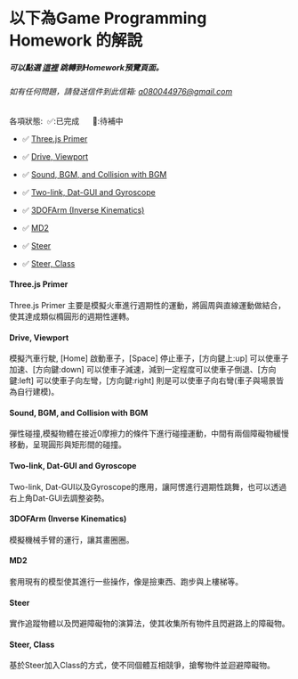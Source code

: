 # 以下為Game Programming Homework 的解說
   ##### 可以點選 [這裡](https://yuyeh.github.io/GameProgramming/index.html) 跳轉到Homework預覽頁面。
   ###### 如有任何問題，請發送信件到此信箱: a080044976@gmail.com

   各項狀態:&nbsp;&nbsp;✅:已完成&nbsp;&nbsp;&nbsp;&nbsp;&nbsp; 🔄:待補中

 * ✅ [Three.js Primer](https://yuyeh.github.io/GameProgramming/Thomas.html)

 * ✅ [Drive, Viewport](https://yuyeh.github.io/GameProgramming/Drive.html)

 * ✅ [Sound, BGM, and Collision with BGM](https://yuyeh.github.io/GameProgramming/GamePhysics.html)

 * ✅ [Two-link, Dat-GUI and Gyroscope](https://yuyeh.github.io/GameProgramming/KeyframeAnimation.html)

 * ✅ [3DOFArm (Inverse Kinematics)](https://yuyeh.github.io/GameProgramming/3DOFArm.html)

 * ✅ [MD2](https://yuyeh.github.io/GameProgramming/MD2.html)

 * ✅ [Steer](https://yuyeh.github.io/GameProgramming/hw6main.html)

 * ✅ [Steer, Class](https://yuyeh.github.io/GameProgramming/hw7helper/hw7main.html)

#### Three.js Primer

Three.js Primer 主要是模擬火車進行週期性的運動，將圓周與直線運動做結合，使其達成類似橢圓形的週期性運轉。


#### Drive, Viewport

模擬汽車行駛, [Home] 啟動車子，[Space] 停止車子，[方向鍵上:up] 可以使車子加速、[方向鍵:down] 可以使車子減速，減到一定程度可以使車子倒退、[方向鍵:left] 可以使車子向左彎，[方向鍵:right] 則是可以使車子向右彎(車子與場景皆為自行建模)。


#### Sound, BGM, and Collision with BGM

彈性碰撞,模擬物體在接近0摩擦力的條件下進行碰撞運動，中間有兩個障礙物緩慢移動，呈現圓形與矩形間的碰撞。

#### Two-link, Dat-GUI and Gyroscope

Two-link, Dat-GUI以及Gyroscope的應用，讓阿愣進行週期性跳舞，也可以透過右上角Dat-GUI去調整姿勢。

#### 3DOFArm (Inverse Kinematics)

模擬機械手臂的運行，讓其畫圈圈。

#### MD2

套用現有的模型使其進行一些操作，像是撿東西、跑步與上樓梯等。

#### Steer

實作追蹤物體以及閃避障礙物的演算法，使其收集所有物件且閃避路上的障礙物。

#### Steer, Class

基於Steer加入Class的方式，使不同個體互相競爭，搶奪物件並迴避障礙物。